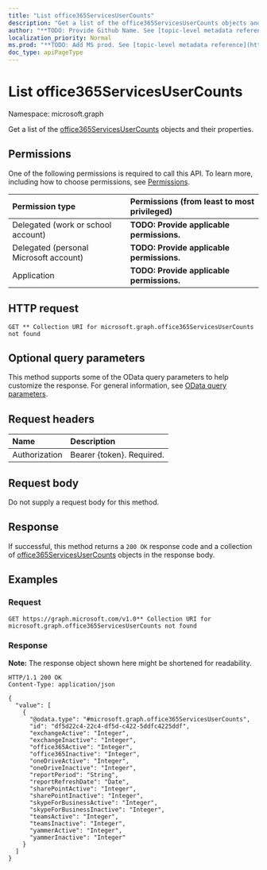 ```yaml
---
title: "List office365ServicesUserCounts"
description: "Get a list of the office365ServicesUserCounts objects and their properties."
author: "**TODO: Provide Github Name. See [topic-level metadata reference](https://msgo.azurewebsites.net/add/document/guidelines/metadata.html#topic-level-metadata)**"
localization_priority: Normal
ms.prod: "**TODO: Add MS prod. See [topic-level metadata reference](https://msgo.azurewebsites.net/add/document/guidelines/metadata.html#topic-level-metadata)**"
doc_type: apiPageType
---
```


# List office365ServicesUserCounts
Namespace: microsoft.graph



Get a list of the [office365ServicesUserCounts](../resources/office365servicesusercounts.md) objects and their properties.

## Permissions
One of the following permissions is required to call this API. To learn more, including how to choose permissions, see [Permissions](/graph/permissions-reference).

|Permission type|Permissions (from least to most privileged)|
|:---|:---|
|Delegated (work or school account)|**TODO: Provide applicable permissions.**|
|Delegated (personal Microsoft account)|**TODO: Provide applicable permissions.**|
|Application|**TODO: Provide applicable permissions.**|

## HTTP request

<!-- {
  "blockType": "ignored"
}
-->
``` http
GET ** Collection URI for microsoft.graph.office365ServicesUserCounts not found
```

## Optional query parameters
This method supports some of the OData query parameters to help customize the response. For general information, see [OData query parameters](/graph/query-parameters).

## Request headers
|Name|Description|
|:---|:---|
|Authorization|Bearer {token}. Required.|

## Request body
Do not supply a request body for this method.

## Response

If successful, this method returns a `200 OK` response code and a collection of [office365ServicesUserCounts](../resources/office365servicesusercounts.md) objects in the response body.

## Examples

### Request
<!-- {
  "blockType": "request",
  "name": "list_office365servicesusercounts"
}
-->
``` http
GET https://graph.microsoft.com/v1.0** Collection URI for microsoft.graph.office365ServicesUserCounts not found
```


### Response
**Note:** The response object shown here might be shortened for readability.
<!-- {
  "blockType": "response",
  "truncated": true,
  "@odata.type": "Collection(microsoft.graph.office365ServicesUserCounts)"
}
-->
``` http
HTTP/1.1 200 OK
Content-Type: application/json

{
  "value": [
    {
      "@odata.type": "#microsoft.graph.office365ServicesUserCounts",
      "id": "df5d22c4-22c4-df5d-c422-5ddfc4225ddf",
      "exchangeActive": "Integer",
      "exchangeInactive": "Integer",
      "office365Active": "Integer",
      "office365Inactive": "Integer",
      "oneDriveActive": "Integer",
      "oneDriveInactive": "Integer",
      "reportPeriod": "String",
      "reportRefreshDate": "Date",
      "sharePointActive": "Integer",
      "sharePointInactive": "Integer",
      "skypeForBusinessActive": "Integer",
      "skypeForBusinessInactive": "Integer",
      "teamsActive": "Integer",
      "teamsInactive": "Integer",
      "yammerActive": "Integer",
      "yammerInactive": "Integer"
    }
  ]
}
```

